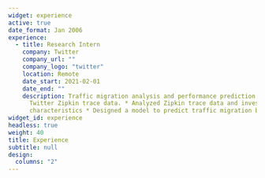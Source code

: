 ```yaml
---
widget: experience
active: true
date_format: Jan 2006
experience:
  - title: Research Intern
    company: Twitter
    company_url: ""
    company_logo: "twitter"
    location: Remote
    date_start: 2021-02-01
    date_end: ""
    description: Traffic migration analysis and performance prediction based on
      Twitter Zipkin trace data. * Analyzed Zipkin trace data and investigate
      characteristics * Designed a model to predict traffic migration behavior
widget_id: experience
headless: true
weight: 40
title: Experience
subtitle: null
design:
  columns: "2"
---
```

